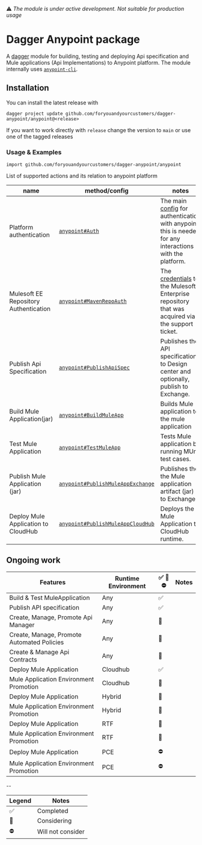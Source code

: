 ⚠️ _The module is under active development. Not suitable for production usage_ 
# Dagger Anypoint package

A [dagger](https://dagger.io/) module for building, testing and deploying Api specification and Mule applications (Api Implementations) to Anypoint platform. The module internally uses [`anypoint-cli`](https://docs.mulesoft.com/anypoint-cli/3.x). 


## Installation
You can install the latest release with

```shell
dagger project update github.com/foryouandyourcustomers/dagger-anypoint/anypoint@<release>
```
If you want to work directly with `release` change the version to `main` or use one of the tagged releases 

### Usage & Examples

```shell
import github.com/foryouandyourcustomers/dagger-anypoint/anypoint
```

List of supported actions and its relation to anypoint platform

| name                                  | method/config                                                                                                                      | notes                                                                                                                                                                                                                     |
|---------------------------------------|------------------------------------------------------------------------------------------------------------------------------------|---------------------------------------------------------------------------------------------------------------------------------------------------------------------------------------------------------------------------|
| Platform authentication               | [`anypoint#Auth`](https://github.com/foryouandyourcustomers/dagger-anypoint/blob/main/anypoint/cli.cue#L10)                        | The main [config](https://github.com/foryouandyourcustomers/dagger-anypoint/blob/main/anypoint/cli.cue#L10) for authentication with anypoint, this is needed for any interactions with the platform.                      |
| Mulesoft EE Repository Authentication | [`anypoint#MavenRepoAuth`](https://github.com/foryouandyourcustomers/dagger-anypoint/blob/main/anypoint/apiImpl.cue#L13)           | The [credentials](https://docs.mulesoft.com/mule-runtime/latest/maven-reference#configure-maven-to-access-mulesoft-enterprise-repository) to the Mulesoft Enterprise repository that was acquired via the support ticket. |
| Publish Api Specification             | [`anypoint#PublishApiSpec`](https://github.com/foryouandyourcustomers/dagger-anypoint/blob/main/anypoint/apispec.cue#L8)           | Publishes the API specification to Design center and optionally, publish to Exchange.                                                                                                                                     |
| Build Mule Application(jar)           | [`anypoint#BuildMuleApp`](https://github.com/foryouandyourcustomers/dagger-anypoint/blob/main/anypoint/apiImpl.cue#L52)            | Builds Mule application to the mule application                                                                                                                                                                           |
| Test Mule Application                 | [`anypoint#TestMuleApp`](https://github.com/foryouandyourcustomers/dagger-anypoint/blob/main/anypoint/apiImpl.cue#L117)            | Tests Mule application by running MUnit test cases.                                                                                                                                                                       |
| Publish Mule Application (jar)        | [`anypoint#PublishMuleAppExchange`](https://github.com/foryouandyourcustomers/dagger-anypoint/blob/main/anypoint/apiImpl.cue#L20)  | Publishes the the Mule application artifact (jar) to Exchange                                                                                                                                                             |
| Deploy Mule Application to CloudHub   | [`anypoint#PublishMuleAppCloudHub`](https://github.com/foryouandyourcustomers/dagger-anypoint/blob/main/anypoint/cloudhub.cue#L11) | Deploys the Mule Application to CloudHub runtime.                                                                                                                                                                         |

## Ongoing work

| Features                                   | Runtime Environment | ✅ 🔄 ⛔ | Notes |
|--------------------------------------------|---------------------|--------|-------|
| Build & Test MuleApplication               | Any                 | ✅      |       |
| Publish API specification                  | Any                 | ✅      |       |
| Create, Manage, Promote Api Manager        | Any                 | 🔄     |       |
| Create, Manage, Promote Automated Policies | Any                 | 🔄     |       |
| Create & Manage Api Contracts              | Any                 | 🔄     |       |
| Deploy Mule Application                    | Cloudhub            | ✅      |       |
| Mule Application Environment Promotion     | Cloudhub            | 🔄     |       |
| Deploy Mule Application                    | Hybrid              | 🔄     |       |
| Mule Application Environment Promotion     | Hybrid              | 🔄     |       |
| Deploy Mule Application                    | RTF                 | 🔄     |       |
| Mule Application Environment Promotion     | RTF                 | 🔄     |       |
| Deploy Mule Application                    | PCE                 | ⛔      |       |
| Mule Application Environment Promotion     | PCE                 | ⛔      |       |

--

| Legend | Notes             |
|--------|-------------------|
| ✅      | Completed         |
| 🔄     | Considering       |
| ⛔      | Will not consider |

